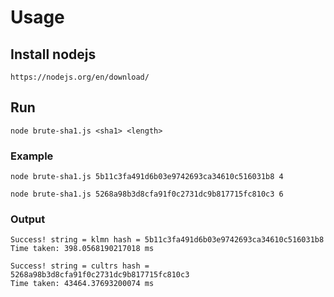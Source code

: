 # Usage

## Install nodejs

```shell
https://nodejs.org/en/download/
```

## Run

```shell
node brute-sha1.js <sha1> <length>
```

### Example

```shell
node brute-sha1.js 5b11c3fa491d6b03e9742693ca34610c516031b8 4

node brute-sha1.js 5268a98b3d8cfa91f0c2731dc9b817715fc810c3 6
```

### Output

```shell
Success! string = klmn hash = 5b11c3fa491d6b03e9742693ca34610c516031b8
Time taken: 398.0568190217018 ms

Success! string = cultrs hash = 5268a98b3d8cfa91f0c2731dc9b817715fc810c3
Time taken: 43464.37693200074 ms
```
